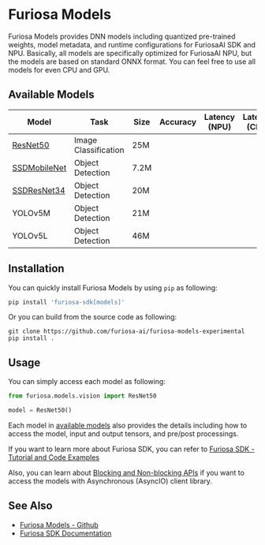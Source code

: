 Furiosa Models
======================
Furiosa Models provides DNN models including quantized pre-trained weights, model metadata, and 
runtime configurations for FuriosaAI SDK and NPU. Basically, all models are specifically optimized for FuriosaAI NPU, 
but the models are based on standard ONNX format. You can feel free to use all models for even CPU and GPU.

## <a name="AvailableModels"></a>Available Models

| Model                                        | Task                 | Size | Accuracy | Latency (NPU) | Latency (CPU) |
|----------------------------------------------|----------------------|------|----------|---------------|---------------|
| [ResNet50](docs/models/resnet50_v1.5.md)     | Image Classification | 25M  |          |               |               |
| [SSDMobileNet](docs/models/ssd_mobilenet.md) | Object Detection     | 7.2M |          |               |               |
| [SSDResNet34](docs/models/ssd_resnet34.md)   | Object Detection     | 20M  |          |               |               |
| YOLOv5M                                      | Object Detection     | 21M  |          |               |               |
| YOLOv5L                                      | Object Detection     | 46M  |          |               |               |

## Installation
You can quickly install Furiosa Models by using `pip` as following:
```sh
pip install 'furiosa-sdk[models]'
```

Or you can build from the source code as following:

```
git clone https://github.com/furiosa-ai/furiosa-models-experimental
pip install .
```

## Usage
You can simply access each model as following:
```python
from furiosa.models.vision import ResNet50

model = ResNet50()
```

Each model in [available models](#AvailableModels) also provides the details 
including how to access the model, input and output tensors, and pre/post processings.

If you want to learn more about Furiosa SDK, you can refer to 
[Furiosa SDK - Tutorial and Code Examples](https://furiosa-ai.github.io/docs/latest/en/software/tutorials.html)

Also, you can learn about [Blocking and Non-blocking APIs](blocking_and_nonblocking_api.md) 
if you want to access the models with Asynchronous (AsyncIO) client library.

## See Also
* [Furiosa Models - Github](https://github.com/furiosa-ai/furiosa-models-experimental)
* [Furiosa SDK Documentation](https://furiosa-ai.github.io/docs/latest/en/)
